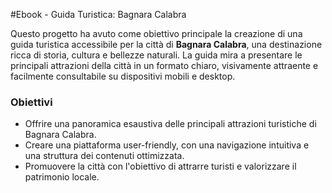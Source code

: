 #Ebook - Guida Turistica: Bagnara Calabra


Questo progetto ha avuto come obiettivo principale la creazione di una guida turistica accessibile per la città di **Bagnara Calabra**, una destinazione ricca di storia, cultura e bellezze naturali. La guida mira a presentare le principali attrazioni della città in un formato chiaro, visivamente attraente e facilmente consultabile su dispositivi mobili e desktop.  

### Obiettivi
- Offrire una panoramica esaustiva delle principali attrazioni turistiche di Bagnara Calabra.
- Creare una piattaforma user-friendly, con una navigazione intuitiva e una struttura dei contenuti ottimizzata.
- Promuovere la città con l'obiettivo di attrarre turisti e valorizzare il patrimonio locale.